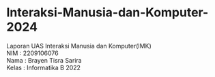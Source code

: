 # Interaksi-Manusia-dan-Komputer-2024
Laporan UAS Interaksi Manusia dan Komputer(IMK)
<br>
NIM   : 2209106076
<br>
Nama  : Brayen Tisra Sarira
<br>
Kelas : Informatika B 2022
